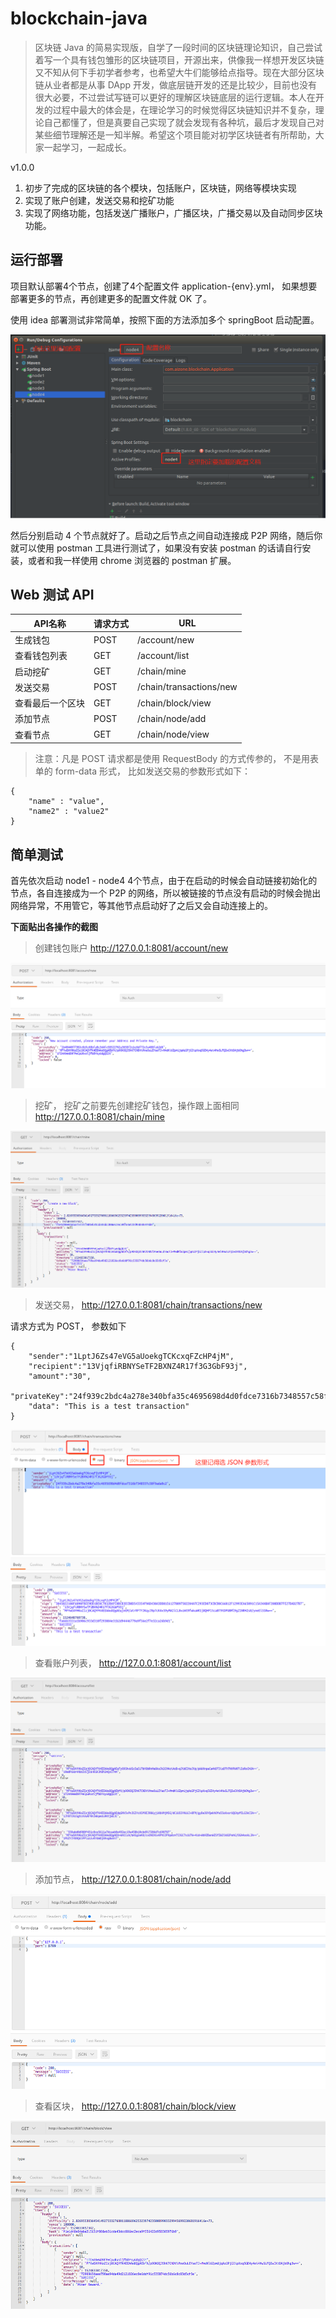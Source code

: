 # blockchain-java

> 区块链 Java 的简易实现版，自学了一段时间的区块链理论知识，自己尝试着写一个具有钱包雏形的区块链项目，开源出来，供像我一样想开发区块链又不知从何下手初学者参考，也希望大牛们能够给点指导。现在大部分区块链从业者都是从事 DApp 开发，做底层链开发的还是比较少，目前也没有很大必要，不过尝试写链可以更好的理解区块链底层的运行逻辑。本人在开发的过程中最大的体会是，在理论学习的时候觉得区块链知识并不复杂，理论自己都懂了，但是真要自己实现了就会发现有各种坑，最后才发现自己对某些细节理解还是一知半解。希望这个项目能对初学区块链者有所帮助，大家一起学习，一起成长。

v1.0.0
1. 初步了完成的区块链的各个模块，包括账户，区块链，网络等模块实现
2. 实现了账户创建，发送交易和挖矿功能
3. 实现了网络功能，包括发送广播账户，广播区块，广播交易以及自动同步区块功能。

## 运行部署
项目默认部署4个节点，创建了4个配置文件 application-{env}.yml， 
如果想要部署更多的节点，再创建更多的配置文件就 OK 了。

使用 idea 部署测试非常简单，按照下面的方法添加多个 springBoot 启动配置。

![](attachs/install.png)

然后分别启动 4 个节点就好了。启动之后节点之间自动连接成 P2P 网络，随后你就可以使用 postman 工具进行测试了，如果没有安装 postman 的话请自行安装，或者和我一样使用 chrome 浏览器的 postman 扩展。

## Web 测试 API

API名称 | 请求方式 | URL 
--------|---------|------
生成钱包 | POST | /account/new
查看钱包列表 | GET | /account/list
启动挖矿 | GET | /chain/mine
发送交易 | POST | /chain/transactions/new
查看最后一个区块 | GET | /chain/block/view
添加节点 | POST | /chain/node/add
查看节点 | GET | /chain/node/view

> 注意：凡是 POST 请求都是使用 RequestBody 的方式传参的， 不是用表单的 form-data 形式， 比如发送交易的参数形式如下：

```
{
    "name" : "value",
    "name2" : "value2"
}
```
## 简单测试
首先依次启动 node1 - node4 4个节点，由于在启动的时候会自动链接初始化的节点，各自连接成为一个 P2P 的网络，所以被链接的节点没有启动的时候会抛出网络异常，不用管它，等其他节点启动好了之后又会自动连接上的。

**下面贴出各操作的截图**

> 创建钱包账户 http://127.0.0.1:8081/account/new

![](attachs/new-account.png)

> 挖矿， 挖矿之前要先创建挖矿钱包，操作跟上面相同 <br/>
http://127.0.0.1:8081/chain/mine

![](attachs/new-block.png)

> 发送交易， http://127.0.0.1:8081/chain/transactions/new
 
 请求方式为 POST， 参数如下
````
{
	"sender":"1LptJ6Zs47eVG5aUoekgTCKcxqFZcHP4jM",
	"recipient":"13VjqfiRBNYSeTF2BXNZ4R17f3G3GbF93j",
	"amount":"30",
	"privateKey":"24f939c2bdc4a278e340bfa35c4695698d4d0fdce7316b7348557c58f9ada0c2",
	"data": "This is a test transaction"
}
````

![](attachs/transaction.png)

> 查看账户列表， http://127.0.0.1:8081/account/list

![](attachs/account-list.png)

> 添加节点， http://127.0.0.1:8081/chain/node/add

![](attachs/node-add.png)

> 查看区块， http://127.0.0.1:8081/chain/block/view

![](attachs/block-view.png)



